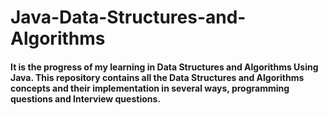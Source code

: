 # Java-Data-Structures-and-Algorithms
#### It is the progress of my learning in Data Structures and Algorithms Using Java. This repository contains all the Data Structures and Algorithms concepts and their implementation in several ways, programming questions and Interview questions.
